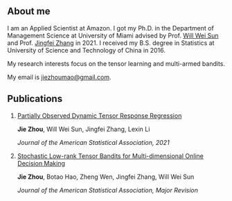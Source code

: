 ## About me

I am an Applied Scientist at Amazon. I got my Ph.D. in the Department of Management Science at University of Miami advised by Prof. 
[Will Wei Sun](https://web.ics.purdue.edu/~sun244/) and Prof. [Jingfei Zhang](https://people.miami.edu/profile/ezhang@bus.miami.edu) in 2021. I received my B.S. degree in Statistics at University of Science and Technology of China in 2016.

My research interests focus on the tensor learning and multi-armed bandits. 

My email is jiezhoumao@gmail.com.

## Publications
1. [Partially Observed Dynamic Tensor Response Regression](https://arxiv.org/abs/2002.09735)

   **Jie Zhou**, Will Wei Sun, Jingfei Zhang, Lexin Li
   
   *Journal of the American Statistical Association, 2021*
2. [Stochastic Low-rank Tensor Bandits for Multi-dimensional Online Decision Making](https://arxiv.org/abs/2007.15788)

   **Jie Zhou**, Botao Hao, Zheng Wen, Jingfei Zhang, Will Wei Sun
   
   *Journal of the American Statistical Association, Major Revision*
 


